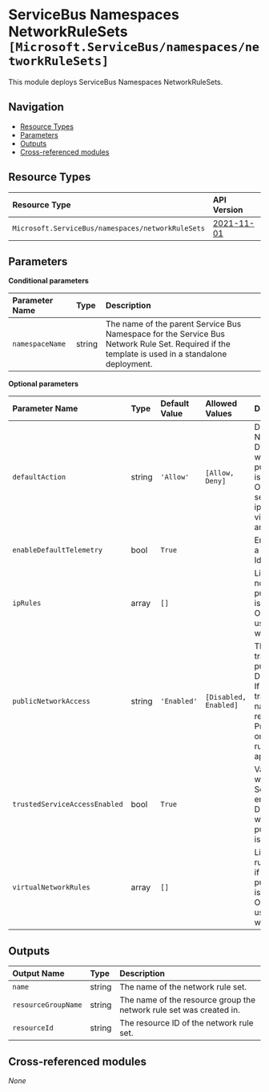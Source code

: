 # ServiceBus Namespaces NetworkRuleSets `[Microsoft.ServiceBus/namespaces/networkRuleSets]`

This module deploys ServiceBus Namespaces NetworkRuleSets.

## Navigation

- [Resource Types](#Resource-Types)
- [Parameters](#Parameters)
- [Outputs](#Outputs)
- [Cross-referenced modules](#Cross-referenced-modules)

## Resource Types

| Resource Type | API Version |
| :-- | :-- |
| `Microsoft.ServiceBus/namespaces/networkRuleSets` | [2021-11-01](https://learn.microsoft.com/en-us/azure/templates/Microsoft.ServiceBus/2021-11-01/namespaces/networkRuleSets) |

## Parameters

**Conditional parameters**

| Parameter Name | Type | Description |
| :-- | :-- | :-- |
| `namespaceName` | string | The name of the parent Service Bus Namespace for the Service Bus Network Rule Set. Required if the template is used in a standalone deployment. |

**Optional parameters**

| Parameter Name | Type | Default Value | Allowed Values | Description |
| :-- | :-- | :-- | :-- | :-- |
| `defaultAction` | string | `'Allow'` | `[Allow, Deny]` | Default Action for Network Rule Set. Default is "Allow". It will not be set if publicNetworkAccess is "Disabled". Otherwise, it will be set to "Deny" if ipRules or virtualNetworkRules are being used. |
| `enableDefaultTelemetry` | bool | `True` |  | Enable telemetry via a Globally Unique Identifier (GUID). |
| `ipRules` | array | `[]` |  | List of IpRules. It will not be set if publicNetworkAccess is "Disabled". Otherwise, when used, defaultAction will be set to "Deny". |
| `publicNetworkAccess` | string | `'Enabled'` | `[Disabled, Enabled]` | This determines if traffic is allowed over public network. Default is "Enabled". If set to "Disabled", traffic to this namespace will be restricted over Private Endpoints only and network rules will not be applied. |
| `trustedServiceAccessEnabled` | bool | `True` |  | Value that indicates whether Trusted Service Access is enabled or not. Default is "true". It will not be set if publicNetworkAccess is "Disabled". |
| `virtualNetworkRules` | array | `[]` |  | List virtual network rules. It will not be set if publicNetworkAccess is "Disabled". Otherwise, when used, defaultAction will be set to "Deny". |


## Outputs

| Output Name | Type | Description |
| :-- | :-- | :-- |
| `name` | string | The name of the network rule set. |
| `resourceGroupName` | string | The name of the resource group the network rule set was created in. |
| `resourceId` | string | The resource ID of the network rule set. |

## Cross-referenced modules

_None_
